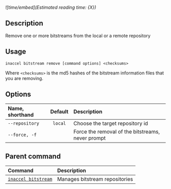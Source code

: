 *![time/embed](Estimated reading time: {X})*

## Description

Remove one or more bitstreams from the local or a remote repository

## Usage

```text
inaccel bitstream remove [command options] <checksums>
```
Where `<checksums>` is the md5 hashes of the bitstream information files that
you are removing.

## Options

| Name, shorthand  | Default   | Description                                       |
| :--------------- | :-------: | :------------------------------------------------ |
| ` --repository ` | ` local ` | Choose the target repository id                   |
| ` --force, -f `  |           | Force the removal of the bitstreams, never prompt |

## Parent command

| Command                             | Description                    |
| :---------------------------------- | :----------------------------- |
| [` inaccel bitstream `](command.md) | Manages bitstream repositories |
